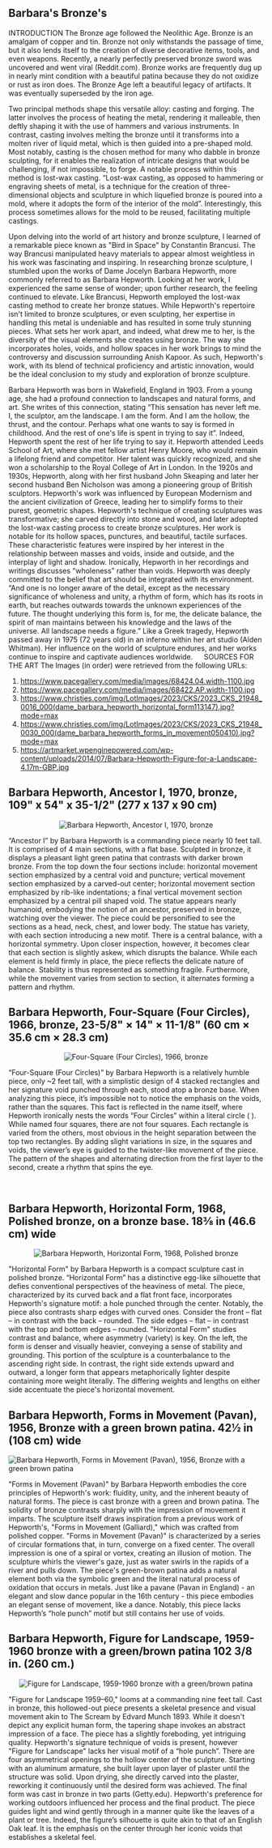 ## Barbara's Bronze's

INTRODUCTION
The Bronze age followed the Neolithic Age. Bronze is an amalgam of copper and tin. Bronze not only withstands the passage of time, but it also lends itself to the creation of diverse decorative items, tools, and even weapons. Recently, a nearly perfectly preserved bronze sword was uncovered and went viral (Reddit.com). Bronze works are frequently dug up in nearly mint condition with a beautiful patina because they do not oxidize or rust as iron does. The Bronze Age left a beautiful legacy of artifacts. It was eventually superseded by the iron age.

Two principal methods shape this versatile alloy: casting and forging. The latter involves the process of heating the metal, rendering it malleable, then deftly shaping it with the use of hammers and various instruments. In contrast, casting involves melting the bronze until it transforms into a molten river of liquid metal, which is then guided into a pre-shaped mold. Most notably, casting is the chosen method for many who dabble in bronze sculpting, for it enables the realization of intricate designs that would be challenging, if not impossible, to forge. A notable process within this method is lost-wax casting. “Lost-wax casting, as opposed to hammering or engraving sheets of metal, is a technique for the creation of three-dimensional objects and sculpture in which liquefied bronze is poured into a mold, where it adopts the form of the interior of the mold”. Interestingly, this process sometimes allows for the mold to be reused, facilitating multiple castings. 

Upon delving into the world of art history and bronze sculpture, I learned of a remarkable piece known as "Bird in Space" by Constantin Brancusi. The way Brancusi manipulated heavy materials to appear almost weightless in his work was fascinating and inspiring. In researching bronze sculpture, I stumbled upon the works of Dame Jocelyn Barbara Hepworth, more commonly referred to as Barbara Hepworth. Looking at her work, I experienced the same sense of wonder; upon further research, the feeling continued to elevate. Like Brancusi, Hepworth employed the lost-wax casting method to create her bronze statues. While Hepworth's repertoire isn't limited to bronze sculptures, or even sculpting, her expertise in handling this metal is undeniable and has resulted in some truly stunning pieces. What sets her work apart, and indeed, what drew me to her, is the diversity of the visual elements she creates using bronze. The way she incorporates holes, voids, and hollow spaces in her work brings to mind the controversy and discussion surrounding Anish Kapoor. As such, Hepworth's work, with its blend of technical proficiency and artistic innovation, would be the ideal conclusion to my study and exploration of bronze sculpture.

Barbara Hepworth was born in Wakefield, England in 1903. From a young age, she had a profound connection to landscapes and natural forms, and art. She writes of this connection, stating “This sensation has never left me. I, the sculptor, am the landscape. I am the form. And I am the hollow, the thrust, and the contour. Perhaps what one wants to say is formed in childhood. And the rest of one's life is spent in trying to say it”. Indeed, Hepworth spent the rest of her life trying to say it. Hepworth attended Leeds School of Art, where she met fellow artist Henry Moore, who would remain a lifelong friend and competitor. Her talent was quickly recognized, and she won a scholarship to the Royal College of Art in London. In the 1920s and 1930s, Hepworth, along with her first husband John Skeaping and later her second husband Ben Nicholson was among a pioneering group of British sculptors. Hepworth's work was influenced by European Modernism and the ancient civilization of Greece, leading her to simplify forms to their purest, geometric shapes. Hepworth's technique of creating sculptures was transformative; she carved directly into stone and wood, and later adopted the lost-wax casting process to create bronze sculptures. Her work is notable for its hollow spaces, punctures, and beautiful, tactile surfaces. These characteristic features were inspired by her interest in the relationship between masses and voids, inside and outside, and the interplay of light and shadow. Ironically, Hepworth in her recordings and writings discusses “wholeness” rather than voids. Hepworth was deeply committed to the belief that art should be integrated with its environment. “And one is no longer aware of the detail, except as the necessary significance of wholeness and unity, a rhythm of form, which has its roots in earth, but reaches outwards towards the unknown experiences of the future. The thought underlying this form is, for me, the delicate balance, the spirit of man maintains between his knowledge and the laws of the universe. All landscape needs a figure.” Like a Greek tragedy, Hepworth passed away in 1975 (72 years old) in an inferno within her art studio (Alden Whitman). Her influence on the world of sculpture endures, and her works continue to inspire and captivate audiences worldwide. 
 
SOURCES FOR THE ART
The Images (in order) were retrieved from the following URLs:
1.	https://www.pacegallery.com/media/images/68424.04.width-1100.jpg
2.	https://www.pacegallery.com/media/images/68422.AP.width-1100.jpg
3.	https://www.christies.com/img/LotImages/2023/CKS/2023_CKS_21948_0016_000(dame_barbara_hepworth_horizontal_form113147).jpg?mode=max
4.	https://www.christies.com/img/LotImages/2023/CKS/2023_CKS_21948_0030_000(dame_barbara_hepworth_forms_in_movement050410).jpg?mode=max
5.	https://artmarket.wpenginepowered.com/wp-content/uploads/2014/07/Barbara-Hepworth-Figure-for-a-Landscape-4.17m-GBP.jpg
 
## Barbara Hepworth, Ancestor I, 1970, bronze, 109" x 54" x 35-1/2" (277 x 137 x 90 cm)

<div style="display: flex; align-items: center; justify-content: center; max-width: 100%;">
    <img src="/writing/images/bb1.jpg" alt="Barbara Hepworth, Ancestor I, 1970, bronze" style="max-width: 100%; max-height: 100%;">
</div>

“Ancestor I” by Barbara Hepworth is a commanding piece nearly 10 feet tall. It is comprised of 4 main sections, with a flat base. Sculpted in bronze, it displays a pleasant light green patina that contrasts with darker brown bronze. From the top down the four sections include: horizontal movement section emphasized by a central void and puncture; vertical movement section emphasized by a carved-out center; horizontal movement section emphasized by rib-like indentations; a final vertical movement section emphasized by a central pill shaped void. The statue appears nearly humanoid, embodying the notion of an ancestor, preserved in bronze, watching over the viewer. The piece could be personified to see the sections as a head, neck, chest, and lower body. The statue has variety, with each section introducing a new motif. There is a central balance, with a horizontal symmetry. Upon closer inspection, however, it becomes clear that each section is slightly askew, which disrupts the balance. While each element is held firmly in place, the piece reflects the delicate nature of balance. Stability is thus represented as something fragile. Furthermore, while the movement varies from section to section, it alternates forming a pattern and rhythm.


## Barbara Hepworth, Four-Square (Four Circles), 1966, bronze, 23-5/8" × 14" × 11-1/8" (60 cm × 35.6 cm × 28.3 cm)
 
<div style="display: flex; align-items: center; justify-content: center; max-width: 100%;">
    <img src="/writing/images/bb2.jpg" alt="Four-Square (Four Circles), 1966, bronze" style="max-width: 100%; max-height: 100%;">
</div>

“Four-Square (Four Circles)” by Barbara Hepworth is a relatively humble piece, only ~2 feet tall, with a simplistic design of 4 stacked rectangles and her signature void punched through each, stood atop a bronze base. When analyzing this piece, it’s impossible not to notice the emphasis on the voids, rather than the squares. This fact is reflected in the name itself, where Hepworth ironically nests the words “Four Circles” within a literal circle (  ). While named four squares, there are not four squares. Each rectangle is varied from the others, most obvious in the height separation between the top two rectangles. By adding slight variations in size, in the squares and voids, the viewer’s eye is guided to the twister-like movement of the piece. The pattern of the shapes and alternating direction from the first layer to the second, create a rhythm that spins the eye.

 
## Barbara Hepworth, Horizontal Form, 1968, Polished bronze, on a bronze base. 18⅜ in (46.6 cm) wide
 
 
<div style="display: flex; align-items: center; justify-content: center; max-width: 100%;">
    <img src="/writing/images/bb3.jpg" alt="Barbara Hepworth, Horizontal Form, 1968, Polished bronze" style="max-width: 100%; max-height: 100%;">
</div>

"Horizontal Form" by Barbara Hepworth is a compact sculpture cast in polished bronze. “Horizontal Form” has a distinctive egg-like silhouette that defies conventional perspectives of the heaviness of metal. The piece, characterized by its curved back and a flat front face, incorporates Hepworth's signature motif: a hole punched through the center. Notably, the piece also contrasts sharp edges with curved ones. Consider the front – flat – in contrast with the back – rounded.  The side edges – flat – in contrast with the top and bottom edges – rounded. "Horizontal Form" studies contrast and balance, where asymmetry (variety) is key. On the left, the form is denser and visually heavier, conveying a sense of stability and grounding. This portion of the sculpture is a counterbalance to the ascending right side. In contrast, the right side extends upward and outward, a longer form that appears metaphorically lighter despite containing more weight literally. The differing weights and lengths on either side accentuate the piece's horizontal movement.
 
## Barbara Hepworth, Forms in Movement (Pavan), 1956, Bronze with a green brown patina. 42½ in (108 cm) wide
 
<div style="display: flex; align-items: center; justify-content: center; max-width: 100%;">
    <img src="/writing/images/bb4.jpg" alt="Barbara Hepworth, Forms in Movement (Pavan), 1956, Bronze with a green brown patina" style="max-width: 100%; max-height: 100%;">
</div>

"Forms in Movement (Pavan)" by Barbara Hepworth embodies the core principles of Hepworth's work: fluidity, unity, and the inherent beauty of natural forms. The piece is cast bronze with a green and brown patina. The solidity of bronze contrasts sharply with the impression of movement it imparts. The sculpture itself draws inspiration from a previous work of Hepworth's, "Forms in Movement (Galliard)," which was crafted from polished copper. "Forms in Movement (Pavan)" is characterized by a series of circular formations that, in turn, converge on a fixed center. The overall impression is one of a spiral or vortex, creating an illusion of motion. The sculpture whirls the viewer's gaze, just as water swirls in the rapids of a river and pulls down. The piece's green-brown patina adds a natural element both via the symbolic green and the literal natural process of oxidation that occurs in metals. Just like a pavane (Pavan in England) - an elegant and slow dance popular in the 16th century - this piece embodies an elegant sense of movement, like a dance. Notably, this piece lacks Hepworth’s “hole punch” motif but still contains her use of voids. 

## Barbara Hepworth, Figure for Landscape, 1959-1960 bronze with a green/brown patina 102 3/8 in. (260 cm.) 
 
<div style="display: flex; align-items: center; justify-content: center; max-width: 100%;">
    <img src="/writing/images/bb5.jpg" alt="Figure for Landscape, 1959-1960 bronze with a green/brown patina" style="max-width: 100%; max-height: 100%;">
</div>

"Figure for Landscape 1959–60," looms at a commanding nine feet tall. Cast in bronze, this hollowed-out piece presents a skeletal presence and visual movement akin to The Scream by Edvard Munch 1893. While it doesn't depict any explicit human form, the tapering shape invokes an abstract impression of a face. The piece has a slightly foreboding, yet intriguing quality. Hepworth's signature technique of voids is present, however "Figure for Landscape" lacks her visual motif of a “hole punch”. There are four asymmetrical openings to the hollow center of the sculpture. Starting with an aluminum armature, she built layer upon layer of plaster until the structure was solid. Upon drying, she directly carved into the plaster, reworking it continuously until the desired form was achieved. The final form was cast in bronze in two parts (Getty.edu). Hepworth's preference for working outdoors influenced her process and the final product. The piece guides light and wind gently through in a manner quite like the leaves of a plant or tree. Indeed, the figure’s silhouette is quite akin to that of an English Oak leaf. It is the emphasis on the center through her iconic voids that establishes a skeletal feel.
 
